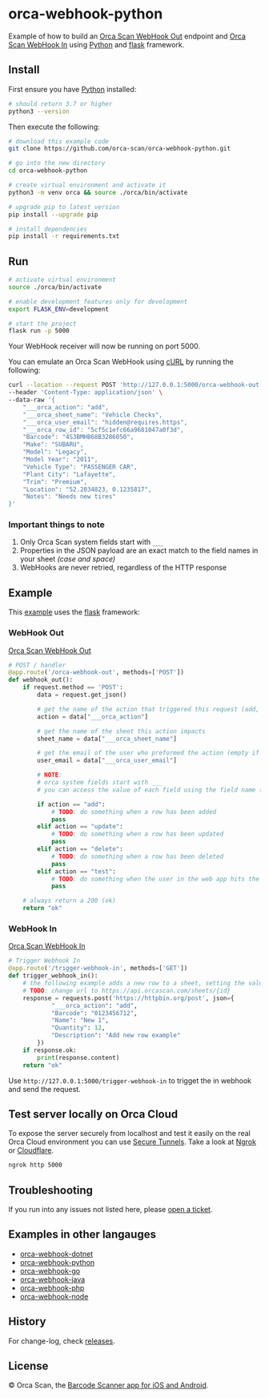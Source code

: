 # orca-webhook-python

Example of how to build an [Orca Scan WebHook Out](https://orcascan.com/docs/api/webhooks) endpoint and [Orca Scan WebHook In](https://orcascan.com/guides/how-to-update-orca-scan-from-your-system-4b249706) using [Python](https://www.python.org/) and [flask](https://github.com/pallets/flask) framework.

## Install

First ensure you have [Python](https://www.python.org/downloads/) installed:

```bash
# should return 3.7 or higher
python3 --version
```

Then execute the following:

```bash
# download this example code
git clone https://github.com/orca-scan/orca-webhook-python.git

# go into the new directory
cd orca-webhook-python

# create virtual environment and activate it
python3 -m venv orca && source ./orca/bin/activate

# upgrade pip to latest version
pip install --upgrade pip

# install dependencies
pip install -r requirements.txt
```

## Run

```bash
# activate virtual environment
source ./orca/bin/activate

# enable development features only for development
export FLASK_ENV=development

# start the project
flask run -p 5000 
```

Your WebHook receiver will now be running on port 5000.

You can emulate an Orca Scan WebHook using [cURL](https://dev.to/ibmdeveloper/what-is-curl-and-why-is-it-all-over-api-docs-9mh) by running the following:

```bash
curl --location --request POST 'http://127.0.0.1:5000/orca-webhook-out' \
--header 'Content-Type: application/json' \
--data-raw '{
    "___orca_action": "add",
    "___orca_sheet_name": "Vehicle Checks",
    "___orca_user_email": "hidden@requires.https",
    "___orca_row_id": "5cf5c1efc66a9681047a0f3d",
    "Barcode": "4S3BMHB68B3286050",
    "Make": "SUBARU",
    "Model": "Legacy",
    "Model Year": "2011",
    "Vehicle Type": "PASSENGER CAR",
    "Plant City": "Lafayette",
    "Trim": "Premium",
    "Location": "52.2034823, 0.1235817",
    "Notes": "Needs new tires"
}'
```
### Important things to note

1. Only Orca Scan system fields start with `___`
2. Properties in the JSON payload are an exact match to the  field names in your sheet _(case and space)_
3. WebHooks are never retried, regardless of the HTTP response

## Example

This [example](app.py) uses the [flask](https://github.com/pallets/flask) framework:

### WebHook Out 

[Orca Scan WebHook Out](https://orcascan.com/docs/api/webhooks)

```python
# POST / handler
@app.route('/orca-webhook-out', methods=['POST'])
def webhook_out():
    if request.method == 'POST':
        data = request.get_json()

        # get the name of the action that triggered this request (add, update, delete, test)
        action = data["___orca_action"]

        # get the name of the sheet this action impacts
        sheet_name = data["___orca_sheet_name"]

        # get the email of the user who preformed the action (empty if not HTTPS)
        user_email = data["___orca_user_email"]

        # NOTE:
        # orca system fields start with ___
        # you can access the value of each field using the field name (data["Name"], data["Barcode"], data["Location"])

        if action == "add":
            # TODO: do something when a row has been added
            pass
        elif action == "update":
            # TODO: do something when a row has been updated
            pass
        elif action == "delete":
            # TODO: do something when a row has been deleted
            pass
        elif action == "test":
            # TODO: do something when the user in the web app hits the test button
            pass

    # always return a 200 (ok)
    return "ok"
```

### WebHook In 

[Orca Scan WebHook In](https://orcascan.com/guides/how-to-update-orca-scan-from-your-system-4b249706)

```python
# Trigger Webhook In
@app.route('/trigger-webhook-in', methods=['GET'])
def trigger_webhook_in():
    # the following example adds a new row to a sheet, setting the value of Barcode, Name, Quantity and Description
    # TODO: change url to https://api.orcascan.com/sheets/{id}
    response = requests.post('https://httpbin.org/post', json={ 
            "___orca_action": "add",
            "Barcode": "0123456712",
            "Name": "New 1",
            "Quantity": 12,
            "Description": "Add new row example"
        })
    if response.ok:
        print(response.content)
    return "ok"
```

Use `http://127.0.0.1:5000/trigger-webhook-in` to trigget the in webhook and send the request.

## Test server locally on Orca Cloud

To expose the server securely from localhost and test it easily on the real Orca Cloud environment you can use [Secure Tunnels](https://ngrok.com/docs/secure-tunnels#what-are-ngrok-secure-tunnels). Take a look at [Ngrok](https://ngrok.com/) or [Cloudflare](https://www.cloudflare.com/).

```bash
ngrok http 5000
```

## Troubleshooting

If you run into any issues not listed here, please [open a ticket](https://github.com/orca-scan/orca-webhook-python/issues).

## Examples in other langauges
* [orca-webhook-dotnet](https://github.com/orca-scan/orca-webhook-dotnet)
* [orca-webhook-python](https://github.com/orca-scan/orca-webhook-python)
* [orca-webhook-go](https://github.com/orca-scan/orca-webhook-go)
* [orca-webhook-java](https://github.com/orca-scan/orca-webhook-java)
* [orca-webhook-php](https://github.com/orca-scan/orca-webhook-php)
* [orca-webhook-node](https://github.com/orca-scan/orca-webhook-node)

## History

For change-log, check [releases](https://github.com/orca-scan/orca-webhook-python/releases).

## License

&copy; Orca Scan, the [Barcode Scanner app for iOS and Android](https://orcascan.com).